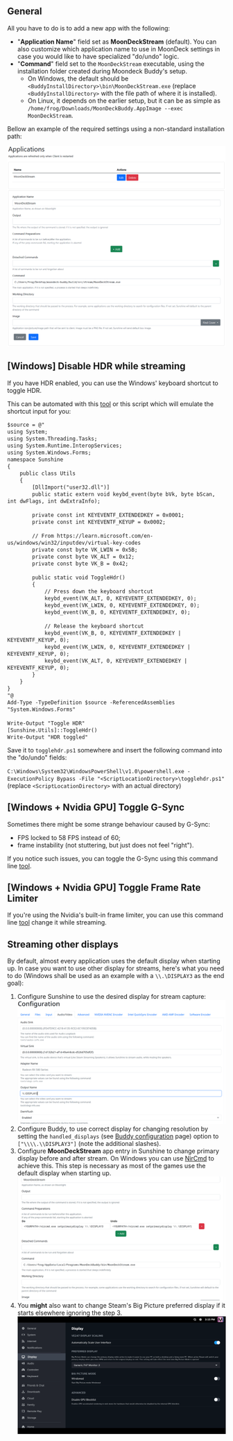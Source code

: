## General

All you have to do is to add a new app with the following:

* "**Application Name**" field set as **MoonDeckStream** (default). You can also customize which application name to use in MoonDeck settings in case you would like to have specialized "do/undo" logic.
* "**Command**" field set to the `MoonDeckStream` executable, using the installation folder created during Moondeck Buddy's setup.
  * On Windows, the default should be `<BuddyInstallDirectory>\bin\MoonDeckStream.exe` (replace `<BuddyInstallDirectory>` with the file path of where it is installed).
  * On Linux, it depends on the earlier setup, but it can be as simple as `/home/frog/Downloads/MoonDeckBuddy.AppImage --exec MoonDeckStream`.

Bellow an example of the required settings using a non-standard installation path:

![image](images/sunshine-example.png)

## [Windows] Disable HDR while streaming

If you have HDR enabled, you can use the Windows' keyboard shortcut to toggle HDR.

This can be automated with this [tool](https://github.com/ejams1/HDRToggle) or this script which will emulate the shortcut input for you:
```
$source = @"
using System;
using System.Threading.Tasks;
using System.Runtime.InteropServices;
using System.Windows.Forms;
namespace Sunshine
{
    public class Utils
    {
        [DllImport("user32.dll")]
        public static extern void keybd_event(byte bVk, byte bScan, int dwFlags, int dwExtraInfo);

        private const int KEYEVENTF_EXTENDEDKEY = 0x0001;
        private const int KEYEVENTF_KEYUP = 0x0002;

        // From https://learn.microsoft.com/en-us/windows/win32/inputdev/virtual-key-codes
        private const byte VK_LWIN = 0x5B;
        private const byte VK_ALT = 0x12;
        private const byte VK_B = 0x42;

        public static void ToggleHdr()
        {
            // Press down the keyboard shortcut
            keybd_event(VK_ALT, 0, KEYEVENTF_EXTENDEDKEY, 0);
            keybd_event(VK_LWIN, 0, KEYEVENTF_EXTENDEDKEY, 0);
            keybd_event(VK_B, 0, KEYEVENTF_EXTENDEDKEY, 0);
            
            // Release the keyboard shortcut
            keybd_event(VK_B, 0, KEYEVENTF_EXTENDEDKEY | KEYEVENTF_KEYUP, 0);
            keybd_event(VK_LWIN, 0, KEYEVENTF_EXTENDEDKEY | KEYEVENTF_KEYUP, 0);
            keybd_event(VK_ALT, 0, KEYEVENTF_EXTENDEDKEY | KEYEVENTF_KEYUP, 0);
        }
    }
}
"@
Add-Type -TypeDefinition $source -ReferencedAssemblies "System.Windows.Forms"

Write-Output "Toggle HDR"
[Sunshine.Utils]::ToggleHdr()
Write-Output "HDR toggled"
```

Save it to `togglehdr.ps1` somewhere and insert the following command into the "do/undo" fields:

`C:\Windows\System32\WindowsPowerShell\v1.0\powershell.exe -ExecutionPolicy Bypass -File "<ScriptLocationDirectory>\togglehdr.ps1"` (replace `<ScriptLocationDirectory>` with an actual directory)

## [Windows + Nvidia GPU] Toggle G-Sync

Sometimes there might be some strange behaviour caused by G-Sync:
- FPS locked to 58 FPS instead of 60;
- frame instability (not stuttering, but just does not feel "right").

If you notice such issues, you can toggle the G-Sync using this command line [tool](https://github.com/FrogTheFrog/gsync-toggle).

## [Windows + Nvidia GPU] Toggle Frame Rate Limiter

If you're using the Nvidia's built-in frame limiter, you can use this command line [tool](https://github.com/FrogTheFrog/frl-toggle) change it while streaming.

## Streaming other displays

By default, almost every application uses the default display when starting up. In case you want to use other display for streams, here's what you need to do (Windows shall be used as an example with a `\\.\DISPLAY3` as the end goal):

1. Configure Sunshine to use the desired display for stream capture:
![image](images/sunshine-display.png)
2. Configure Buddy, to use correct display for changing resolution by setting the `handled_displays` (see [Buddy configuration](Buddy-configuration) page) option to `["\\\\.\\DISPLAY3"]` (note the additional slashes).
3. Configure **MoonDeckStream** app entry in Sunshine to change primary display before and after stream. On Windows you can use [NirCmd](https://www.nirsoft.net/utils/nircmd.html) to achieve this. This step is necessary as most of the games use the default display when starting up.
![image](images/sunshine-nircmd.png)
4. You **might** also want to change Steam's Big Picture preferred display if it starts elsewhere ignoring the step 3.
![image](images/sunshine-bigpicture.png)

